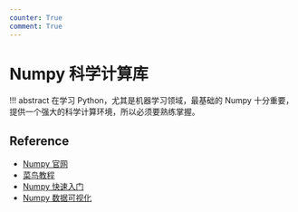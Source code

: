 ```yaml
---
counter: True
comment: True
---
```


# Numpy 科学计算库

!!! abstract
    在学习 Python，尤其是机器学习领域，最基础的 Numpy 十分重要，提供一个强大的科学计算环境，所以必须要熟练掌握。

## Reference

- [Numpy 官网](https://numpy.org/)
- [菜鸟教程](https://www.runoob.com/numpy/numpy-tutorial.html)
- [Numpy 快速入门](https://www.numpy.org.cn/user/quickstart.html)
- [Numpy 数据可视化](https://jalammar.github.io/visual-numpy/)